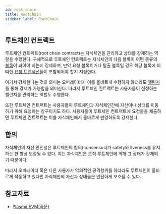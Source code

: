 ```yaml
---
id: root-chain
title: RootChain 
sidebar_label: RootChain
---
```



## 루트체인 컨트랙트
루트체인 컨트랙트(root chain contract)는 자식체인을 관리하고 상태를 강제하는 역할을 수행한다. 구체적으로 루트체인 컨트랙트는 자식체인의 다음 블록이 어떤 종류의 [블록](child-chain#블록과-에폭)이 되어야 하는지 강제하며, 만약 요청 블록이거나 탈출 블록일 경우 해당 블록에 어떠한 [요청 트랜잭션](child-chain#요청과-요청-트랜잭션)들이 포함되어야 할지 지정한다. 

여기서 강제한다는 것의 의미는 오퍼레이터가 이를 올바르게 수행하지 않더라도 [챌린지](child-chain#챌린지)를 통해 강제가 가능함을 의미한다. 따라서 루트체인 컨트랙트는 사용자들이 신청하는 챌린지를 관리하는 역할도 수행한다. 

또한 루트체인 컨트랙트는 사용자들이 루트체인과 자식체인간에 자산이나 상태를 이동하기 위해 요청하는 창구이기도 하다. 사용자들이 루트체인 컨트랙트에 요청들을 제출하면 루트체인 컨트랙트는 이를 자식체인에서 올바르게 반영하도록 강제한다.


## 합의
자식체인의 자산 안전성은 루트체인의 합의(consensus)가 safety와 liveness를 유지하는 한 항상 보장될 수 있다. 이는 자식체인은 오직 루트체인에 의해 그 상태가 강제되기 때문이다. 

따라서 오퍼레이터 혹은 다른 사용자가 악의적인 공격행위를 하더라도 루트체인이 올바르게 작동하고 있다면 자식체인의 자산과 상태들은 안전하게 보호될 수 있다.

## 참고자료
- [Plasma EVM(국문)](https://onther-tech.github.io/papers/tech-paper-kr.pdf)